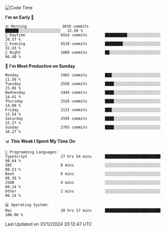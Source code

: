 <!--START_SECTION:waka-->
![Code Time](http://img.shields.io/badge/Code%20Time-4%2C695%20hrs%2048%20mins-blue)

**I'm an Early 🐤** 

```text
🌞 Morning                3839 commits        ██████░░░░░░░░░░░░░░░░░░░   22.59 % 
🌆 Daytime                6554 commits        ██████████░░░░░░░░░░░░░░░   38.57 % 
🌃 Evening                5510 commits        ████████░░░░░░░░░░░░░░░░░   32.43 % 
🌙 Night                  1088 commits        ██░░░░░░░░░░░░░░░░░░░░░░░   06.40 % 
```
📅 **I'm Most Productive on Sunday** 

```text
Monday                   1965 commits        ███░░░░░░░░░░░░░░░░░░░░░░   11.56 % 
Tuesday                  2558 commits        ████░░░░░░░░░░░░░░░░░░░░░   15.06 % 
Wednesday                2449 commits        ████░░░░░░░░░░░░░░░░░░░░░   14.41 % 
Thursday                 2528 commits        ████░░░░░░░░░░░░░░░░░░░░░   14.88 % 
Friday                   2131 commits        ███░░░░░░░░░░░░░░░░░░░░░░   12.54 % 
Saturday                 2595 commits        ████░░░░░░░░░░░░░░░░░░░░░   15.27 % 
Sunday                   2765 commits        ████░░░░░░░░░░░░░░░░░░░░░   16.27 % 
```


📊 **This Week I Spent My Time On** 

```text
💬 Programming Languages: 
TypeScript               27 hrs 54 mins      █████████████████████████   98.64 % 
INI                      8 mins              ░░░░░░░░░░░░░░░░░░░░░░░░░   00.53 % 
Bash                     6 mins              ░░░░░░░░░░░░░░░░░░░░░░░░░   00.38 % 
JSON                     4 mins              ░░░░░░░░░░░░░░░░░░░░░░░░░   00.24 % 
Other                    2 mins              ░░░░░░░░░░░░░░░░░░░░░░░░░   00.14 % 

💻 Operating System: 
Mac                      28 hrs 17 mins      █████████████████████████   100.00 % 
```


 Last Updated on 31/12/2024 20:12:47 UTC
<!--END_SECTION:waka-->
